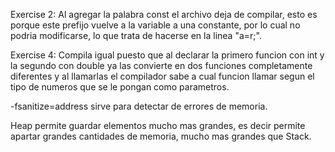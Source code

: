 Exercise 2: Al agregar la palabra const el archivo deja de compilar, esto es porque este prefijo vuelve a la variable a una constante, por lo cual no podria modificarse, lo que trata de hacerse en la linea "a=r;".

Exercise 4: Compila igual puesto que al declarar la primero funcion con int y la segundo con double ya las convierte en dos funciones completamente diferentes y al llamarlas el compilador sabe a cual funcion llamar segun el tipo de numeros que se le pongan como parametros.

-fsanitize=address sirve para detectar de errores de memoria.

Heap permite guardar elementos mucho mas grandes, es decir permite apartar grandes cantidades de memoria, mucho mas grandes que Stack.